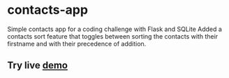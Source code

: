 # contacts-app

Simple contacts app for a coding challenge with Flask and SQLite
Added a contacts sort feature that toggles between sorting the contacts with their firstname and with their precedence of addition.

## Try live [demo](https://contacts-app-wa56.onrender.com)
